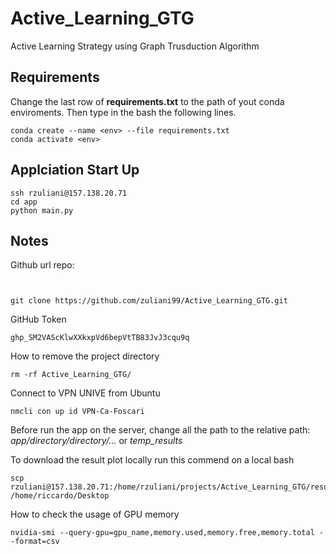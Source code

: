# Active_Learning_GTG
Active Learning Strategy using Graph Trusduction Algorithm

## Requirements

Change the last row of **requirements.txt** to the path of yout conda enviroments. Then type in the bash the following lines.
```
conda create --name <env> --file requirements.txt
conda activate <env>
```

## Applciation Start Up
```
ssh rzuliani@157.138.20.71
cd app
python main.py 
```

## Notes
Github url repo:
```


git clone https://github.com/zuliani99/Active_Learning_GTG.git
```

GitHub Token
```
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
```

How to remove the project directory
```
rm -rf Active_Learning_GTG/
```

Connect to VPN UNIVE from Ubuntu
```
nmcli con up id VPN-Ca-Foscari
```

Before run the app on the server, change all the path to the relative path: *app/directory/directory/...* or *temp_results*

To download the result plot locally run this commend on a local bash
```
scp rzuliani@157.138.20.71:/home/rzuliani/projects/Active_Learning_GTG/results/<timestamp>/<pircure_filename>.png /home/riccardo/Desktop
```

How to check the usage of GPU memory
```
nvidia-smi --query-gpu=gpu_name,memory.used,memory.free,memory.total --format=csv
```
